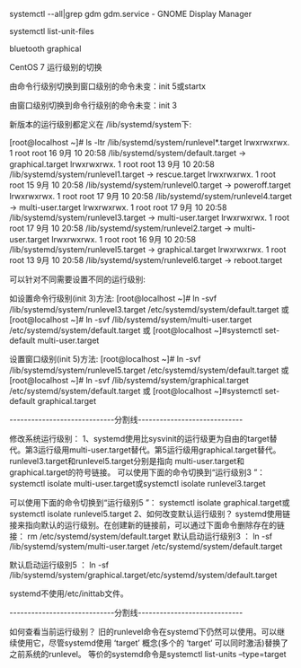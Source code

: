 systemctl --all|grep gdm
     gdm.service - GNOME Display Manager



systemctl list-unit-files








bluetooth graphical










CentOS 7 运行级别的切换

由命令行级别切换到窗口级别的命令未变：init 5或startx

由窗口级别切换到命令行级别的命令未变：init 3

新版本的运行级别都定义在 /lib/systemd/system下:

[root@localhost ~]# ls -ltr /lib/systemd/system/runlevel*.target
lrwxrwxrwx. 1 root root  16 9月  10 20:58 /lib/systemd/system/default.target -> graphical.target
lrwxrwxrwx. 1 root root  13 9月  10 20:58 /lib/systemd/system/runlevel1.target -> rescue.target
lrwxrwxrwx. 1 root root  15 9月  10 20:58 /lib/systemd/system/runlevel0.target -> poweroff.target
lrwxrwxrwx. 1 root root  17 9月  10 20:58 /lib/systemd/system/runlevel4.target -> multi-user.target
lrwxrwxrwx. 1 root root  17 9月  10 20:58 /lib/systemd/system/runlevel3.target -> multi-user.target
lrwxrwxrwx. 1 root root  17 9月  10 20:58 /lib/systemd/system/runlevel2.target -> multi-user.target
lrwxrwxrwx. 1 root root  16 9月  10 20:58 /lib/systemd/system/runlevel5.target -> graphical.target
lrwxrwxrwx. 1 root root  13 9月  10 20:58 /lib/systemd/system/runlevel6.target -> reboot.target

可以针对不同需要设置不同的运行级别:

如设置命令行级别(init 3)方法:
[root@localhost ~]# ln -svf /lib/systemd/system/runlevel3.target /etc/systemd/system/default.target
或
[root@localhost ~]# ln -svf /lib/systemd/system/multi-user.target /etc/systemd/system/default.target
或 
[root@localhost ~]#systemctl set-default multi-user.target

设置窗口级别(init 5)方法:
[root@localhost ~]# ln -svf /lib/systemd/system/runlevel5.target /etc/systemd/system/default.target
或
[root@localhost ~]# ln -svf /lib/systemd/system/graphical.target /etc/systemd/system/default.target
或 
[root@localhost ~]#systemctl set-default graphical.target

-----------------------------分割线-----------------------------

修改系统运行级别：
1、systemd使用比sysvinit的运行级更为自由的target替代。第3运行级用multi-user.target替代。第5运行级用graphical.target替代。runlevel3.target和runlevel5.target分别是指向 multi-user.target和graphical.target的符号链接。
可以使用下面的命令切换到“运行级别3 ”：
systemctl isolate multi-user.target或systemctl isolate runlevel3.target

可以使用下面的命令切换到“运行级别5 ”：
systemctl isolate graphical.target或systemctl isolate runlevel5.target
2、如何改变默认运行级别？
systemd使用链接来指向默认的运行级别。在创建新的链接前，可以通过下面命令删除存在的链接： rm /etc/systemd/system/default.target
默认启动运行级别3 ：
ln -sf /lib/systemd/system/multi-user.target /etc/systemd/system/default.target

默认启动运行级别5 ：
ln -sf /lib/systemd/system/graphical.target/etc/systemd/system/default.target

systemd不使用/etc/inittab文件。

-----------------------------分割线-----------------------------

如何查看当前运行级别？
旧的runlevel命令在systemd下仍然可以使用。可以继续使用它，尽管systemd使用 ‘target’ 概念(多个的 ‘target’ 可以同时激活)替换了之前系统的runlevel。
等价的systemd命令是systemctl list-units –type=target